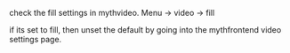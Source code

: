 check the fill settings in mythvideo. Menu -\> video -\> fill

if its set to fill, then unset the default by going into the
mythfrontend video settings page.